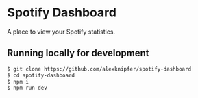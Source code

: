 # Spotify Dashboard

A place to view your Spotify statistics.

## Running locally for development

```bash
$ git clone https://github.com/alexknipfer/spotify-dashboard
$ cd spotify-dashboard
$ npm i
$ npm run dev
```
